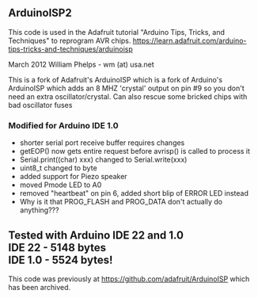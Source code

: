 ## ArduinoISP2 

This code is used in the Adafruit tutorial "Arduino Tips, Tricks, and Techniques" to reprogram AVR chips.
https://learn.adafruit.com/arduino-tips-tricks-and-techniques/arduinoisp

 March 2012 William Phelps - wm (at) usa.net 
 
 This is a fork of Adafruit's ArduinoISP
 which is a fork of Arduino's ArduinoISP
 which adds an 8 MHZ 'crystal' output on pin #9 so you don't need an
 extra oscillator/crystal. Can also rescue some bricked chips with
 bad oscillator fuses
 
### Modified for Arduino IDE 1.0

- shorter serial port receive buffer requires changes  
- getEOP() now gets entire request before avrisp() is called to process it  
- Serial.print((char) xxx) changed to Serial.write(xxx)  
- uint8_t changed to byte  
- added support for Piezo speaker  
- moved Pmode LED to A0  
- removed "heartbeat" on pin 6, added short blip of ERROR LED instead  
- Why is it that PROG_FLASH and PROG_DATA don't actually do anything???  

Tested with Arduino IDE 22 and 1.0  
 IDE 22 - 5148 bytes  
 IDE 1.0 - 5524 bytes!  
 -----------------------------
 This code was previously at https://github.com/adafruit/ArduinoISP which has been archived.
